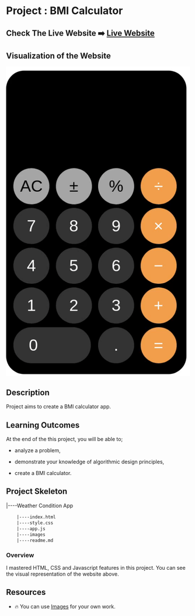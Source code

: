 # Project : BMI Calculator

## Check The Live Website ➡️ [Live Website](https://skycooper.github.io/BMICalculator/)

## Visualization of the Website

![image](https://github.com/SkyCooper/IosCalculator/blob/main/calculator.gif)

## Description
Project aims to create a BMI calculator app.

## Learning Outcomes

At the end of the this project, you will be able to;

- analyze a problem,

- demonstrate your knowledge of algorithmic design principles,

- create a BMI calculator.


## Project Skeleton 

|----Weather Condition App

        |----index.html  
        |----style.css   
        |----app.js
        |----images
        |----readme.md 

### Overview
I mastered HTML, CSS and Javascript features in this project. You can see the visual representation of the website above.

## Resources
- 🔥 You can use [Images](./images) for your own work.
